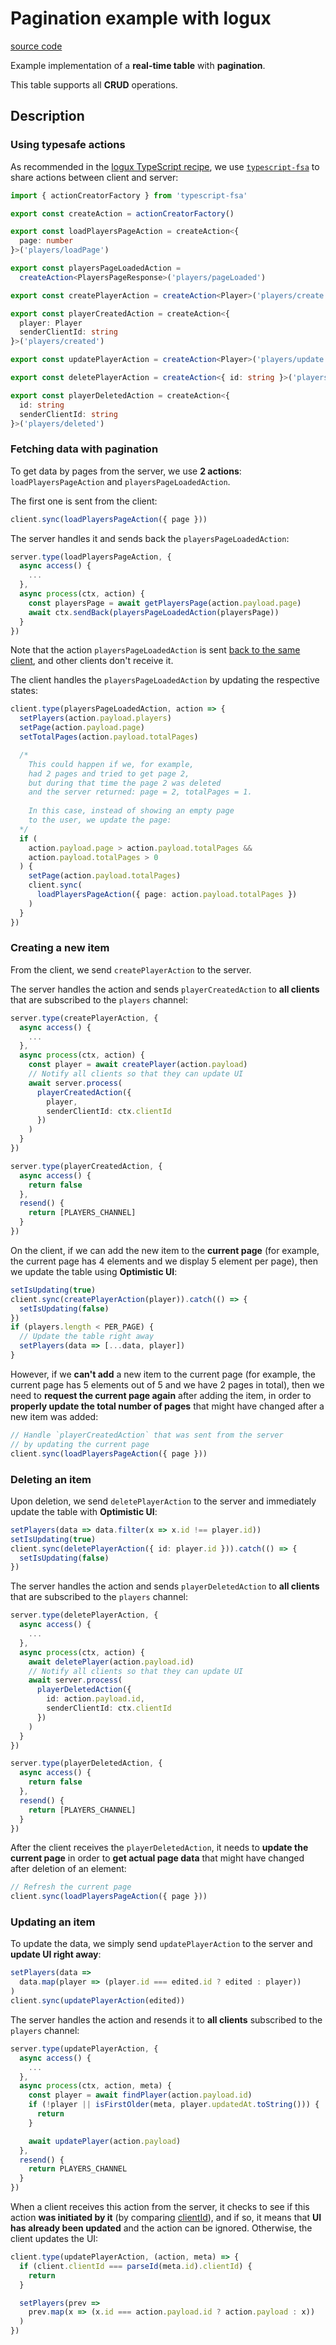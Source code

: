 # Pagination example with logux

[source code]

Example implementation of a **real-time table** with **pagination**.

This table supports all **CRUD** operations.

## Description

### Using typesafe actions

As recommended in the [logux TypeScript recipe], we use [`typescript-fsa`] to share actions between client and server:

```ts
import { actionCreatorFactory } from 'typescript-fsa'

export const createAction = actionCreatorFactory()

export const loadPlayersPageAction = createAction<{
  page: number
}>('players/loadPage')

export const playersPageLoadedAction =
  createAction<PlayersPageResponse>('players/pageLoaded')

export const createPlayerAction = createAction<Player>('players/create')

export const playerCreatedAction = createAction<{
  player: Player
  senderClientId: string
}>('players/created')

export const updatePlayerAction = createAction<Player>('players/update')

export const deletePlayerAction = createAction<{ id: string }>('players/delete')

export const playerDeletedAction = createAction<{
  id: string
  senderClientId: string
}>('players/deleted')

```

### Fetching data with pagination

To get data by pages from the server, we use **2 actions**: `loadPlayersPageAction` and `playersPageLoadedAction`.

The first one is sent from the client:

```ts
client.sync(loadPlayersPageAction({ page }))
```

The server handles it and sends back the `playersPageLoadedAction`:

```ts
server.type(loadPlayersPageAction, {
  async access() {
    ...
  },
  async process(ctx, action) {
    const playersPage = await getPlayersPage(action.payload.page)
    await ctx.sendBack(playersPageLoadedAction(playersPage))
  }
})
```

Note that the action `playersPageLoadedAction` is sent [back to the same client], and other clients don't receive it.

The client handles the `playersPageLoadedAction` by updating the respective states:

```ts
client.type(playersPageLoadedAction, action => {
  setPlayers(action.payload.players)
  setPage(action.payload.page)
  setTotalPages(action.payload.totalPages)

  /* 
    This could happen if we, for example, 
    had 2 pages and tried to get page 2,
    but during that time the page 2 was deleted
    and the server returned: page = 2, totalPages = 1.
    
    In this case, instead of showing an empty page 
    to the user, we update the page:
  */
  if (
    action.payload.page > action.payload.totalPages &&
    action.payload.totalPages > 0
  ) {
    setPage(action.payload.totalPages)
    client.sync(
      loadPlayersPageAction({ page: action.payload.totalPages })
    )
  }
})
```

### Creating a new item

From the client, we send `createPlayerAction` to the server.

The server handles the action and sends `playerCreatedAction` to **all clients** that are subscribed to the `players` channel:

```ts
server.type(createPlayerAction, {
  async access() {
    ...
  },
  async process(ctx, action) {
    const player = await createPlayer(action.payload)
    // Notify all clients so that they can update UI
    await server.process(
      playerCreatedAction({
        player,
        senderClientId: ctx.clientId
      })
    )
  }
})

server.type(playerCreatedAction, {
  async access() {
    return false
  },
  resend() {
    return [PLAYERS_CHANNEL]
  }
})
```

On the client, if we can add the new item to the **current page** (for example, the current page has 4 elements and we display 5 element per page), then we update the table using **Optimistic UI**:

```ts
setIsUpdating(true)
client.sync(createPlayerAction(player)).catch(() => {
  setIsUpdating(false)
})
if (players.length < PER_PAGE) {
  // Update the table right away
  setPlayers(data => [...data, player])
}
```

However, if we **can't add** a new item to the current page (for example, the current page has 5 elements out of 5 and we have 2 pages in total), then we need to **request the current page again** after adding the item, in order to **properly update the total number of pages** that might have changed after a new item was added:

```ts
// Handle `playerCreatedAction` that was sent from the server
// by updating the current page
client.sync(loadPlayersPageAction({ page }))
```

### Deleting an item

Upon deletion, we send `deletePlayerAction` to the server and immediately update the table with **Optimistic UI**:

```ts
setPlayers(data => data.filter(x => x.id !== player.id))
setIsUpdating(true)
client.sync(deletePlayerAction({ id: player.id })).catch(() => {
  setIsUpdating(false)
})
```

The server handles the action and sends `playerDeletedAction` to **all clients** that are subscribed to the `players` channel:

```ts
server.type(deletePlayerAction, {
  async access() {
    ...
  },
  async process(ctx, action) {
    await deletePlayer(action.payload.id)
    // Notify all clients so that they can update UI
    await server.process(
      playerDeletedAction({
        id: action.payload.id,
        senderClientId: ctx.clientId
      })
    )
  }
})

server.type(playerDeletedAction, {
  async access() {
    return false
  },
  resend() {
    return [PLAYERS_CHANNEL]
  }
})
```

After the client receives the `playerDeletedAction`, it needs to **update the current page** in order to **get actual page data** that might have changed after deletion of an element:

```ts
// Refresh the current page
client.sync(loadPlayersPageAction({ page }))
```

### Updating an item

To update the data, we simply send `updatePlayerAction` to the server and **update UI right away**:

```ts
setPlayers(data =>
  data.map(player => (player.id === edited.id ? edited : player))
)
client.sync(updatePlayerAction(edited))
```

The server handles the action and resends it to **all clients** subscribed to the `players` channel:

```ts
server.type(updatePlayerAction, {
  async access() {
    ...
  },
  async process(ctx, action, meta) {
    const player = await findPlayer(action.payload.id)
    if (!player || isFirstOlder(meta, player.updatedAt.toString())) {
      return
    }

    await updatePlayer(action.payload)
  },
  resend() {
    return PLAYERS_CHANNEL
  }
})
```

When a client receives this action from the server, it checks to see if this action **was initiated by it** (by comparing [clientId]), and if so, it means that **UI has already been updated** and the action can be ignored. Otherwise, the client updates the UI:

```ts
client.type(updatePlayerAction, (action, meta) => {
  if (client.clientId === parseId(meta.id).clientId) {
    return
  }

  setPlayers(prev =>
    prev.map(x => (x.id === action.payload.id ? action.payload : x))
  )
})
```

[source code]: https://github.com/VladBrok/logux-pagination-example
[back to the same client]: https://logux.org/node-api/#channelcontext-sendback
[logux TypeScript recipe]: https://logux.org/recipes/typescript/
[`typescript-fsa`]: https://github.com/aikoven/typescript-fsa
[clientId]: https://logux.org/web-api/#client-clientid
